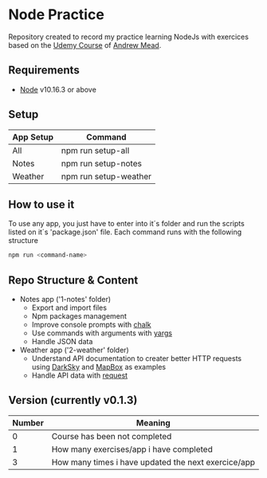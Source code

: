 # Node Practice
Repository created to record my practice learning NodeJs with exercices based on the [Udemy Course](https://www.udemy.com/course/the-complete-nodejs-developer-course-2) of [Andrew Mead](https://www.udemy.com/user/andrewmead/).

## Requirements
 - [Node](https://nodejs.org/en/download/) v10.16.3 or above

## Setup
| App Setup | Command |
| ------ | ------ |
| All | npm run setup-all |
| Notes | npm run setup-notes |
| Weather | npm run setup-weather |

## How to use it
To use any app, you just have to enter into it´s folder and run the scripts listed on it´s 'package.json' file. Each command runs with the following structure
```sh
npm run <command-name>
```

## Repo Structure & Content
 - Notes app ('1-notes' folder)
    - Export and import files
    - Npm packages management
    - Improve console prompts with [chalk](https://www.npmjs.com/package/chalk)
    - Use commands with arguments with [yargs](https://www.npmjs.com/package/yargs)
    - Handle JSON data
 - Weather app ('2-weather' folder)
    - Understand API documentation to creater better HTTP requests using [DarkSky](darksky.net/dev) and [MapBox](docs.mapbox.com/api) as examples
    - Handle API data with [request](https://www.npmjs.com/package/request)

 ## Version (currently v0.1.3)
| Number | Meaning |
| ------ | ------ |
| 0 | Course has been not completed |
| 1 | How many exercises/app i have completed |
| 3 | How many times i have updated the next exercice/app |